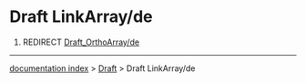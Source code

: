 # Draft LinkArray/de
1.  REDIRECT [Draft\_OrthoArray/de](Draft_OrthoArray/de.md)

---
[documentation index](../README.md) > [Draft](Draft_Workbench.md) > Draft LinkArray/de
